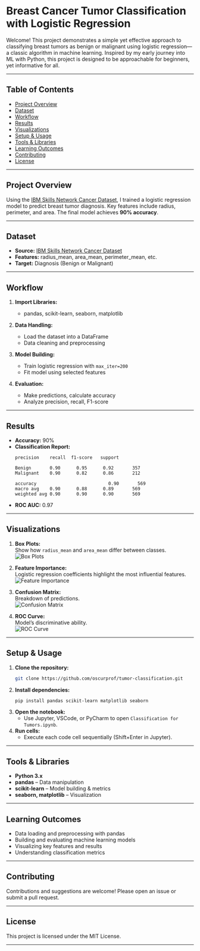 # Breast Cancer Tumor Classification with Logistic Regression

Welcome! This project demonstrates a simple yet effective approach to classifying breast tumors as benign or malignant using logistic regression—a classic algorithm in machine learning. Inspired by my early journey into ML with Python, this project is designed to be approachable for beginners, yet informative for all.

---

## Table of Contents

- [Project Overview](#project-overview)
- [Dataset](#dataset)
- [Workflow](#workflow)
- [Results](#results)
- [Visualizations](#visualizations)
- [Setup & Usage](#setup--usage)
- [Tools & Libraries](#tools--libraries)
- [Learning Outcomes](#learning-outcomes)
- [Contributing](#contributing)
- [License](#license)

---

## Project Overview

Using the [IBM Skills Network Cancer Dataset](https://cf-courses-data.s3.us.cloud-object-storage.appdomain.cloud/IBM-BD0231EN-SkillsNetwork/data/cancer.csv), I trained a logistic regression model to predict breast tumor diagnosis. Key features include radius, perimeter, and area. The final model achieves **90% accuracy**.

---

## Dataset

- **Source:** [IBM Skills Network Cancer Dataset](https://cf-courses-data.s3.us.cloud-object-storage.appdomain.cloud/IBM-BD0231EN-SkillsNetwork/data/cancer.csv)
- **Features:** radius_mean, area_mean, perimeter_mean, etc.
- **Target:** Diagnosis (Benign or Malignant)

---

## Workflow

1. **Import Libraries:**  
   - pandas, scikit-learn, seaborn, matplotlib

2. **Data Handling:**  
   - Load the dataset into a DataFrame
   - Data cleaning and preprocessing

3. **Model Building:**  
   - Train logistic regression with `max_iter=200`
   - Fit model using selected features

4. **Evaluation:**  
   - Make predictions, calculate accuracy
   - Analyze precision, recall, F1-score

---

## Results

- **Accuracy:** 90%
- **Classification Report:**
    ```text
    precision    recall  f1-score   support

    Benign       0.90      0.95      0.92       357
    Malignant    0.90      0.82      0.86       212

    accuracy                           0.90       569
    macro avg    0.90      0.88      0.89       569
    weighted avg 0.90      0.90      0.90       569
    ```
- **ROC AUC:** 0.97

---

## Visualizations

1. **Box Plots:**  
   Show how `radius_mean` and `area_mean` differ between classes.  
   ![Box Plots](visualizations/box_plots.png)

2. **Feature Importance:**  
   Logistic regression coefficients highlight the most influential features.  
   ![Feature Importance](visualizations/feature_importance.png)

3. **Confusion Matrix:**  
   Breakdown of predictions.  
   ![Confusion Matrix](visualizations/confusion_matrix.png)

4. **ROC Curve:**  
   Model’s discriminative ability.  
   ![ROC Curve](visualizations/roc_curve.png)

---

## Setup & Usage

1. **Clone the repository:**
    ```bash
    git clone https://github.com/oscurprof/tumor-classification.git
    ```
2. **Install dependencies:**
    ```bash
    pip install pandas scikit-learn matplotlib seaborn
    ```
3. **Open the notebook:**
    - Use Jupyter, VSCode, or PyCharm to open `Classification for Tumors.ipynb`.
4. **Run cells:**
    - Execute each code cell sequentially (Shift+Enter in Jupyter).

---

## Tools & Libraries

- **Python 3.x**
- **pandas** – Data manipulation
- **scikit-learn** – Model building & metrics
- **seaborn, matplotlib** – Visualization

---

## Learning Outcomes

- Data loading and preprocessing with pandas
- Building and evaluating machine learning models
- Visualizing key features and results
- Understanding classification metrics

---

## Contributing

Contributions and suggestions are welcome! Please open an issue or submit a pull request.

---

## License

This project is licensed under the MIT License.

---
